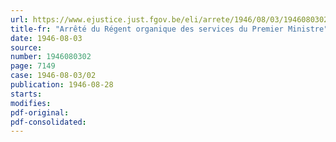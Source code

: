 ```yaml
---
url: https://www.ejustice.just.fgov.be/eli/arrete/1946/08/03/1946080302/justel
title-fr: "Arrêté du Régent organique des services du Premier Ministre"
date: 1946-08-03
source:
number: 1946080302
page: 7149
case: 1946-08-03/02
publication: 1946-08-28
starts:
modifies:
pdf-original:
pdf-consolidated:
---
```


